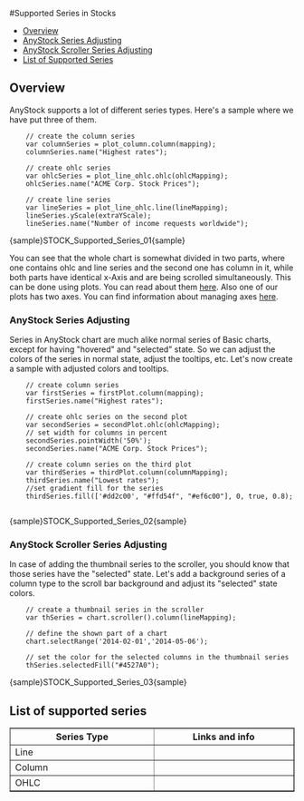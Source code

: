 #Supported Series in Stocks

* [Overview](#overview)
 * [AnyStock Series Adjusting](#anystock_series_adjusting)
 * [AnyStock Scroller Series Adjusting](#anystock_scroller_series_adjusting)
* [List of Supported Series](#list_of_supported_series)


## Overview

AnyStock supports a lot of different series types. Here's a sample where we have put three of them. 

```
    // create the column series
    var columnSeries = plot_column.column(mapping);
    columnSeries.name("Highest rates");

	// create ohlc series
    var ohlcSeries = plot_line_ohlc.ohlc(ohlcMapping);
    ohlcSeries.name("ACME Corp. Stock Prices");

	// create line series
    var lineSeries = plot_line_ohlc.line(lineMapping);
    lineSeries.yScale(extraYScale);
    lineSeries.name("Number of income requests worldwide");
```
{sample}STOCK\_Supported\_Series\_01{sample}

You can see that the whole chart is somewhat divided in two parts, where one contains ohlc and line series and the second one has column in it, while both parts have identical x-Axis and are being scrolled simultaneously. This can be done using plots. You can read about them [here](Chart_Plots). Also one of our plots has two axes. You can find information about managing axes [here](../Axes_and_Grids/Axis_Basics).

### AnyStock Series Adjusting


Series in AnyStock chart are much alike normal series of Basic charts, except for having "hovered" and "selected" state. So we can adjust the colors of the series in normal state, adjust the tooltips, etc. Let's now create a sample with adjusted colors and tooltips.

```
    // create column series
    var firstSeries = firstPlot.column(mapping);
    firstSeries.name("Highest rates");

    // create ohlc series on the second plot
    var secondSeries = secondPlot.ohlc(ohlcMapping);
    // set width for columns in percent
    secondSeries.pointWidth('50%');
    secondSeries.name("ACME Corp. Stock Prices");

    // create column series on the third plot
    var thirdSeries = thirdPlot.column(columnMapping);
    thirdSeries.name("Lowest rates");
    //set gradient fill for the series
    thirdSeries.fill(['#dd2c00', "#ffd54f", "#ef6c00"], 0, true, 0.8);
	
```
{sample}STOCK\_Supported\_Series\_02{sample}


### AnyStock Scroller Series Adjusting

In case of adding the thumbnail series to the scroller, you should know that those series have the "selected" state. Let's add a background series of a column type to the scroll bar background and adjust its "selected" state colors.

```
    // create a thumbnail series in the scroller
    var thSeries = chart.scroller().column(lineMapping);

    // define the shown part of a chart 
    chart.selectRange('2014-02-01','2014-05-06');
        
    // set the color for the selected columns in the thumbnail series
    thSeries.selectedFill("#4527A0");
```

{sample}STOCK\_Supported\_Series\_03{sample}


## List of supported series

<table width="750" border="1" class="dtTABLE">
<tbody><tr>
<th width="350"><b>Series Type</b></th>
<th width="350"><b>Links and info</b></th>
</tr>
<tr>
<td>Line</td>
<td></td>
</tr>
<tr>
<td>Column</td>
<td></td>
</tr>
<tr>
<td>OHLC</td>
<td></td>
</tr>
</tbody></table>


